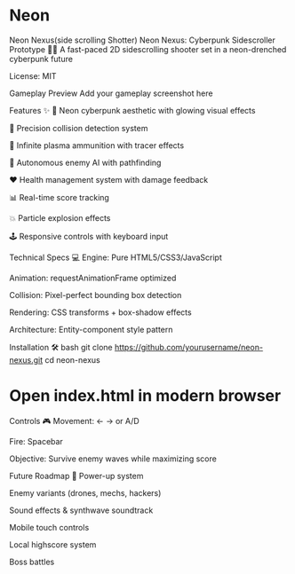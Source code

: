 # Neon
Neon Nexus(side scrolling Shotter)
Neon Nexus: Cyberpunk Sidescroller Prototype 🔫💥
A fast-paced 2D sidescrolling shooter set in a neon-drenched cyberpunk future

License: MIT

Gameplay Preview Add your gameplay screenshot here

Features ✨
🌃 Neon cyberpunk aesthetic with glowing visual effects

🎯 Precision collision detection system

🔫 Infinite plasma ammunition with tracer effects

🤖 Autonomous enemy AI with pathfinding

❤️ Health management system with damage feedback

📊 Real-time score tracking

💥 Particle explosion effects

🕹️ Responsive controls with keyboard input

Technical Specs 💻
Engine: Pure HTML5/CSS3/JavaScript

Animation: requestAnimationFrame optimized

Collision: Pixel-perfect bounding box detection

Rendering: CSS transforms + box-shadow effects

Architecture: Entity-component style pattern

Installation 🛠️
bash
git clone https://github.com/yourusername/neon-nexus.git
cd neon-nexus
# Open index.html in modern browser
Controls 🎮
Movement: ← → or A/D

Fire: Spacebar

Objective: Survive enemy waves while maximizing score

Future Roadmap 🚀
Power-up system

Enemy variants (drones, mechs, hackers)

Sound effects & synthwave soundtrack

Mobile touch controls

Local highscore system

Boss battles
